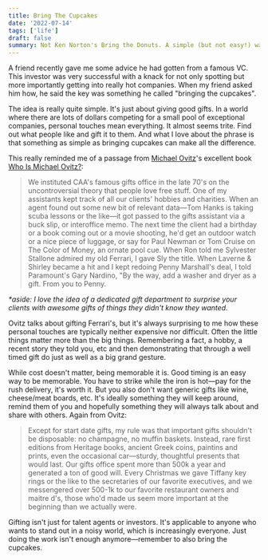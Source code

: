 ```yaml
---
title: Bring The Cupcakes
date: '2022-07-14'
tags: ['life']
draft: false
summary: Not Ken Norton's Bring the Donuts. A simple (but not easy!) way to consistently stand out.
---
```


A friend recently gave me some advice he had gotten from a famous VC. This investor was very successful with a knack for not only spotting but more importantly getting into really hot companies. When my friend asked him how, he said the key was something he called "bringing the cupcakes". 

The idea is really quite simple. It's just about giving good gifts. In a world where there are lots of dollars competing for a small pool of exceptional companies, personal touches mean everything. It almost seems trite. Find out what people like and gift it to them. And what I love about the phrase is that something as simple as bringing cupcakes can make all the difference.

This really reminded me of a passage from [Michael Ovitz](https://en.wikipedia.org/wiki/Michael_Ovitz)'s excellent book [Who Is Michael Ovitz?](https://www.amazon.com/Who-Michael-Ovitz/dp/1591845548):

> We instituted CAA's famous gifts office in the late 70's on the uncontroversial theory that people love free stuff. One of my assistants kept track of all our clients' hobbies and charities. When an agent found out some new bit of relevant data&mdash;Tom Hanks is taking scuba lessons or the like&mdash;it got passed to the gifts assistant via a buck slip, or interoffice memo. The next time the client had a birthday or a book coming out or a movie shooting, he'd get an outdoor watch or a nice piece of luggage, or say for Paul Newman or Tom Cruise on The Color of Money, an ornate pool cue. When Ron told me Sylvester Stallone admired my old Ferrari, I gave Sly the title. When Laverne & Shirley became a hit and I kept redoing Penny Marshall's deal, I told Paramount's Gary Nardino, "By the way, add a washer and dryer as a gift. From you to Penny.

_*aside: I love the idea of a dedicated gift department to surprise your clients with awesome gifts of things they didn't know they wanted._

Ovitz talks about gifting Ferrari's, but it's always surprising to me how these personal touches are typically neither expensive nor difficult. Often the little things matter more than the big things. Remembering a fact, a hobby, a recent story they told you, etc and then demonstrating that through a well timed gift do just as well as a big grand gesture.

While cost doesn't matter, being memorable it is. Good timing is an easy way to be memorable. You have to strike while the iron is hot&mdash;pay for the rush delivery, it's worth it. But you also don't want generic gifts like wine, cheese/meat boards, etc. It's ideally something they will keep around, remind them of you and hopefully something they will always talk about and share with others. Again from Ovitz:

> Except for start date gifts, my rule was that important gifts shouldn't be disposable: no champagne, no muffin baskets. Instead, rare first editions from Heritage books, ancient Greek coins, paintins and prints, even the occasional car&mdash;sturdy, thoughtful presents that would last. Our gifts office spent more than 500k
a year and generated a ton of good will. Every Christmas we gave Tiffany key rings or the like to the secretaries of our favorite executives, and we messengered over 500-1k to our favorite restaurant owners and maitre d's, those who'd made us seem more important at the beginning than we actually were.

Gifting isn't just for talent agents or investors. It's applicable to anyone who wants to stand out in a noisy world, which is increasingly everyone. Just doing the work isn't enough anymore&mdash;remember to also bring the cupcakes.
